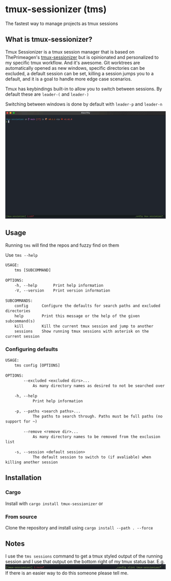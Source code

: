 # tmux-sessionizer (tms)

The fastest way to manage projects as tmux sessions

## What is tmux-sessionizer?

Tmux Sessionizer is a tmux session manager that is based on ThePrimeagen's
[tmux-sessionizer](https://github.com/ThePrimeagen/.dotfiles/blob/master/bin/.local/bin/tmux-sessionizer)
but is opinionated and personalized to my specific tmux workflow. And it's awesome. Git worktrees
are automatically opened as new windows, specific directories can be excluded, a default session can
be set, killing a session jumps you to a default, and it is a goal to handle more edge case
scenarios. 

Tmux has keybindings built-in to allow you to switch between sessions. By default these are `leader-(` and `leader-)`

Switching between windows is done by default with `leader-p` and `leader-n`

![tms-gif](images/tms-v0_1_1.gif)

## Usage

Running `tms` will find the repos and fuzzy find on them

Use `tms --help`
```
USAGE:
    tms [SUBCOMMAND]

OPTIONS:
    -h, --help       Print help information
    -V, --version    Print version information

SUBCOMMANDS:
    config      Configure the defaults for search paths and excluded directories
    help        Print this message or the help of the given subcommand(s)
    kill        Kill the current tmux session and jump to another
    sessions    Show running tmux sessions with asterisk on the current session
```

### Configuring defaults

```
USAGE:
    tms config [OPTIONS]

OPTIONS:
        --excluded <excluded dirs>...
            As many directory names as desired to not be searched over

    -h, --help
            Print help information

    -p, --paths <search paths>...
            The paths to search through. Paths must be full paths (no support for ~)

        --remove <remove dir>...
            As many directory names to be removed from the exclusion list

    -s, --session <default session>
            The default session to switch to (if avaliable) when killing another session
```

## Installation

### Cargo

Install with `cargo install tmux-sessionizer` or

### From source

Clone the repository and install using ```cargo install --path . --force```


## Notes

I use the `tms sessions` command to get a tmux styled output of the running session and I use that
output on the bottom right of my tmux status bar. E.g. ![tmux status bar](images/tmux-status-bar.png)
If there is an easier way to do this someone please tell me. 
